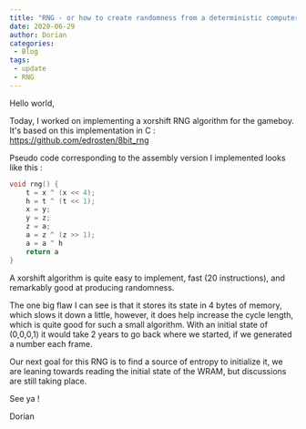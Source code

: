 ```yaml
---
title: "RNG - or how to create randomness from a deterministic computer"
date: 2020-06-29
author: Dorian
categories: 
 - Blog
tags:
 - update
 - RNG
---
```


Hello world,

Today, I worked on implementing a xorshift RNG algorithm for the gameboy. It's based on this implementation in C : https://github.com/edrosten/8bit_rng

Pseudo code corresponding to the assembly version I implemented looks like this :

```c
void rng() {
    t = x ^ (x << 4);
    h = t ^ (t << 1);
    x = y;
    y = z;
    z = a;
    a = z ^ (z >> 1);
    a = a ^ h
    return a
}
```

A xorshift algorithm is quite easy to implement, fast (20 instructions), and remarkably good at producing randomness.

The one big flaw I can see is that it stores its state in 4 bytes of memory, which slows it down a little, however, it does help increase the cycle length, which is quite good for such a small algorithm. With an initial state of (0,0,0,1) it would take 2 years to go back where we started, if we generated a number each frame.

Our next goal for this RNG is to find a source of entropy to initialize it, we are leaning towards reading the initial state of the WRAM, but discussions are still taking place.

See ya !

Dorian
